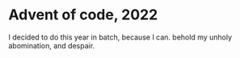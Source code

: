 # Advent of code, 2022
I decided to do this year in batch, because I can.
behold my unholy abomination, and despair.